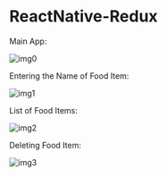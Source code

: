 # ReactNative-Redux

Main App:

![img0](https://user-images.githubusercontent.com/83153603/124319846-7a66c700-db98-11eb-8ede-67fb92151996.JPG)


Entering the Name of Food Item:

![img1](https://user-images.githubusercontent.com/83153603/124319148-738b8480-db97-11eb-803c-3e5e11c84111.JPG)


List of Food Items:

![img2](https://user-images.githubusercontent.com/83153603/124319157-771f0b80-db97-11eb-9c5e-50db8de16cef.JPG)


Deleting Food Item:

![img3](https://user-images.githubusercontent.com/83153603/124319862-7dfa4e00-db98-11eb-8a22-ad260c36053e.JPG)
